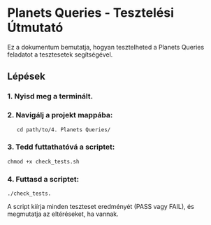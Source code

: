 # Planets Queries - Tesztelési Útmutató

Ez a dokumentum bemutatja, hogyan tesztelheted a Planets Queries feladatot a tesztesetek segítségével.

## Lépések

### 1. Nyisd meg a terminált.

### 2. Navigálj a projekt mappába:

   `   cd path/to/4. Planets Queries/`
   
### 3. Tedd futtathatóvá a scriptet:

`chmod +x check_tests.sh`

### 4. Futtasd a scriptet:

`./check_tests.`

A script kiírja minden teszteset eredményét (PASS vagy FAIL), és megmutatja az eltéréseket, ha vannak.

